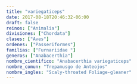 ```yaml
---
title: "variegaticeps"
date: 2017-08-18T20:46:32-06:00
draft: false
reinos: ["Animalia"]
divisiones: ["Chordata"]
clases: ["Aves"]
ordenes: ["Passeriformes"]
familias: ["Furnariidae "]
generos: ["Anabacerthia"]
nombre_cientifico: "Anabacerthia variegaticeps"
nombre_comun: "Trepamusgo de Anteojos"
nombre_ingles: "Scaly-throated Foliage-gleaner"
---
```

